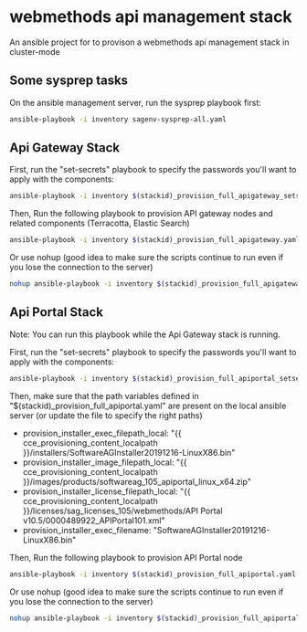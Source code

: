 # webmethods api management stack

An ansible project for to provison a webmethods api management stack in cluster-mode

## Some sysprep tasks

On the ansible management server, run the sysprep playbook first:

```bash
ansible-playbook -i inventory sagenv-sysprep-all.yaml
```

## Api Gateway Stack

First, run the "set-secrets" playbook to specify the passwords you'll want to apply with the components:

```bash
ansible-playbook -i inventory $(stackid)_provision_full_apigateway_setsecrets.yaml
```

Then, Run the following playbook to provision API gateway nodes and related components (Terracotta, Elastic Search) 

```bash
ansible-playbook -i inventory $(stackid)_provision_full_apigateway.yaml
```

Or use nohup (good idea to make sure the scripts continue to run even if you lose the connection to the server)

```bash
nohup ansible-playbook -i inventory $(stackid)_provision_full_apigateway.yaml  &> $HOME/nohup-full_apigateway.out &
```

## Api Portal Stack

Note: You can run this playbook while the Api Gateway stack is running.

First, run the "set-secrets" playbook to specify the passwords you'll want to apply with the components:

```bash
ansible-playbook -i inventory $(stackid)_provision_full_apiportal_setsecrets.yaml
```

Then, make sure that the path variables defined in "$(stackid)_provision_full_apiportal.yaml" are present on the local ansible server (or update the file to specify the right paths)

- provision_installer_exec_filepath_local: "{{ cce_provisioning_content_localpath }}/installers/SoftwareAGInstaller20191216-LinuxX86.bin"
- provision_installer_image_filepath_local: "{{ cce_provisioning_content_localpath }}/images/products/softwareag_105_apiportal_linux_x64.zip"
- provision_installer_license_filepath_local: "{{ cce_provisioning_content_localpath }}/licenses/sag_licenses_105/webmethods/API Portal v10.5/0000489922_APIPortal101.xml"
- provision_installer_exec_filename: "SoftwareAGInstaller20191216-LinuxX86.bin"

Then, Run the following playbook to provision API Portal node

```bash
ansible-playbook -i inventory $(stackid)_provision_full_apiportal.yaml
```

Or use nohup (good idea to make sure the scripts continue to run even if you lose the connection to the server)

```bash
nohup ansible-playbook -i inventory $(stackid)_provision_full_apiportal.yaml  &> $HOME/nohup-full_apiportal.out &
```